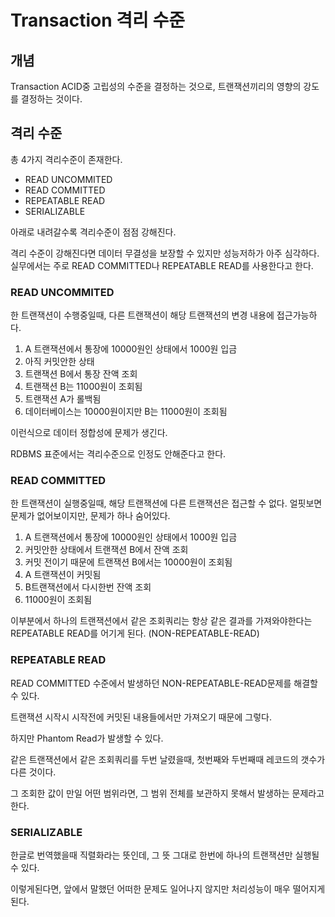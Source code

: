 # Transaction 격리 수준

## 개념

Transaction ACID중 고립성의 수준을 결정하는 것으로, 
트랜잭션끼리의 영향의 강도를 결정하는 것이다.

## 격리 수준

총 4가지 격리수준이 존재한다.

- READ UNCOMMITED
- READ COMMITTED
- REPEATABLE READ
- SERIALIZABLE

아래로 내려갈수록 격리수준이 점점 강해진다.

격리 수준이 강해진다면 데이터 무결성을 보장할 수 있지만 성능저하가 아주 심각하다. 
실무에서는 주로 READ COMMITTED나 REPEATABLE READ를 사용한다고 한다.

### READ UNCOMMITED

한 트랜잭션이 수행중일때, 다른 트랜잭션이 해당 트랜잭션의 변경 내용에 접근가능하다.

1. A 트랜잭션에서 통장에 10000원인 상태에서 1000원 입금
2. 아직 커밋안한 상태
3. 트랜잭션 B에서 통장 잔액 조회
4. 트랜잭션 B는 11000원이 조회됨 
5. 트랜잭션 A가 롤백됨
6. 데이터베이스는 10000원이지만 B는 11000원이 조회됨

이런식으로 데이터 정합성에 문제가 생긴다.

RDBMS 표준에서는 격리수준으로 인정도 안해준다고 한다.

### READ COMMITTED

한 트랜잭션이 실행중일때, 해당 트랜잭션에 다른 트랜잭션은 접근할 수 없다.
얼핏보면 문제가 없어보이지만, 문제가 하나 숨어있다.

1. A 트랜잭션에서 통장에 10000원인 상태에서 1000원 입금
2. 커밋안한 상태에서 트랜잭션 B에서 잔액 조회
3. 커밋 전이기 때문에 트랜잭션 B에서는 10000원이 조회됨
4. A 트랜잭션이 커밋됨
5. B트랜잭션에서 다시한번 잔액 조회
6. 11000원이 조회됨

이부분에서 하나의 트랜잭션에서 같은 조회쿼리는 항상 같은 결과를 가져와야한다는
REPEATABLE READ를 어기게 된다. (NON-REPEATABLE-READ)

### REPEATABLE READ

READ COMMITTED 수준에서 발생하던 NON-REPEATABLE-READ문제를 해결할 수 있다.

트랜잭션 시작시 시작전에 커밋된 내용들에서만 가져오기 때문에 그렇다.

하지만 Phantom Read가 발생할 수 있다.

같은 트랜잭션에서 같은 조회쿼리를 두번 날렸을때, 첫번째와 두번째때 레코드의 갯수가 다른 것이다.

그 조회한 값이 만일 어떤 범위라면, 그 범위 전체를 보관하지 못해서 발생하는 문제라고 한다.

### ****SERIALIZABLE****

한글로 번역했을때 직렬화라는 뜻인데, 그 뜻 그대로 한번에 하나의 트랜잭션만 실행될 수 있다.

이렇게된다면, 앞에서 말했던 어떠한 문제도 일어나지 않지만
처리성능이 매우 떨어지게된다.